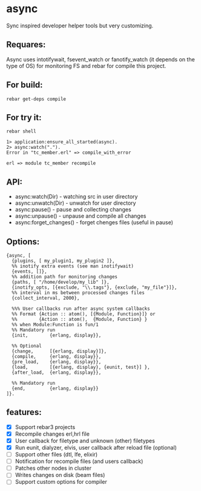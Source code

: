 # async
Sync inspired developer helper tools but very customizing.

## Requares:
Async uses intotifywait, fsevent_watch or fanotify_watch (it depends on the type of OS) for monitoring FS and rebar for compile this project.

## For build:
```
rebar get-deps compile
```

## For try it:
```
rebar shell

1> application:ensure_all_started(async).
2> async:watch(".").
Error in "tc_member.erl" => compile_with_error

erl => module tc_member recompile
```

## API:
* async:watch(Dir)   - watching src in user directory
* async:unwatch(Dir) - unwatch for user directory
* async:pause()   - pause and collecting changes
* async:unpause() - unpause and compile all changes
* async:forget_changes() - forget chenges files (useful in pause)

## Options:
```
{async, [
  {plugins, [ my_plugin1, my_plugin2 ]},
  %% inotify extra events (see man inotifywait)
  {events, []},
  %% addition path for monitoring changes
  {paths, [ "/home/develop/my_lib" ]},
  {inotify_opts, [{exclude, "\\.tags"}, {exclude, "my_file"}]},
  %% interval in ms between processed changes files
  {collect_interval, 2000},

  %%% User callbacks run after async system callbacks
  %% Format {Action :: atom(), [{Module, Function}]} or
  %%        {Action :: atom(),  {Module, Function} }
  %% when Module:Function is fun/1
  %% Mandatory run
  {init,        {erlang, display}},

  %% Optional
  {change,      [{erlang, display}]},
  {compile,     {erlang, display}},
  {pre_load,    {erlang, display}},
  {load,        [{erlang, display}, {eunit, test}] },
  {after_load,  {erlang, display}},

  %% Mandatory run
  {end,         {erlang, display}}
]}.
```

## features:
- [x] Support rebar3 projects
- [x] Recompile changes erl,hrl file
- [x] User callback for filetype and unknown (other) filetypes
- [x] Run eunit, dialyzer, elvis, user callback after reload file (optional)
- [ ] Support other files (dtl, lfe, elixir)
- [ ] Notification for recompile files (and users callback)
- [ ] Patches other nodes in cluster
- [ ] Writes changes on disk (beam files)
- [ ] Support custom options for compiler
